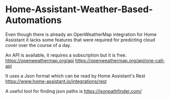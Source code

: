# Home-Assistant-Weather-Based-Automations
Even though there is already an OpenWeatherMap integration for Home Assistant it lacks some features that were required for predicting cloud cover over the course of a day.<br />

An API is available, it requires a subscription but it is free. https://openweathermap.org/api https://openweathermap.org/api/one-call-api <br />

It uses a Json format which can be read by Home Assistant's Rest https://www.home-assistant.io/integrations/rest <br />

A useful tool for finding json paths is https://jsonpathfinder.com/ <br />
